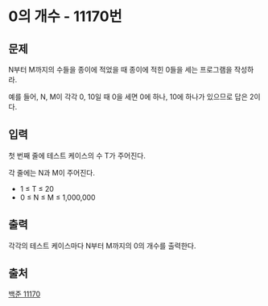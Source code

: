<h1>0의 개수 - 11170번</h1>

<h2>문제</h2>

N부터 M까지의 수들을 종이에 적었을 때 종이에 적힌 0들을 세는 프로그램을 작성하라.

예를 들어, N, M이 각각 0, 10일 때 0을 세면 0에 하나, 10에 하나가 있으므로 답은 2이다.

<h2>입력</h2>

첫 번째 줄에 테스트 케이스의 수 T가 주어진다.

각 줄에는 N과 M이 주어진다.

<ul>

<li>1 ≤ T ≤ 20</li>

<li>0 ≤ N ≤ M ≤ 1,000,000</li>

</ul>

<h2>출력</h2>

각각의 테스트 케이스마다 N부터 M까지의 0의 개수를 출력한다.

<h2>출처</h2>

[백준 11170](https://www.acmicpc.net/problem/11170)